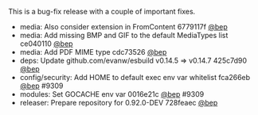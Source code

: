 

This is a bug-fix release with a couple of important fixes.

* media: Also consider extension in FromContent 6779117f [@bep](https://github.com/bep) 
* media: Add missing BMP and GIF to the default MediaTypes list ce040110 [@bep](https://github.com/bep) 
* media: Add PDF MIME type cdc73526 [@bep](https://github.com/bep) 
* deps: Update github.com/evanw/esbuild v0.14.5 => v0.14.7 425c7d90 [@bep](https://github.com/bep) 
* config/security: Add HOME to default exec env var whitelist fca266eb [@bep](https://github.com/bep) #9309 
* modules: Set GOCACHE env var 0016e21c [@bep](https://github.com/bep) #9309 
* releaser: Prepare repository for 0.92.0-DEV 728feaec [@bep](https://github.com/bep) 



